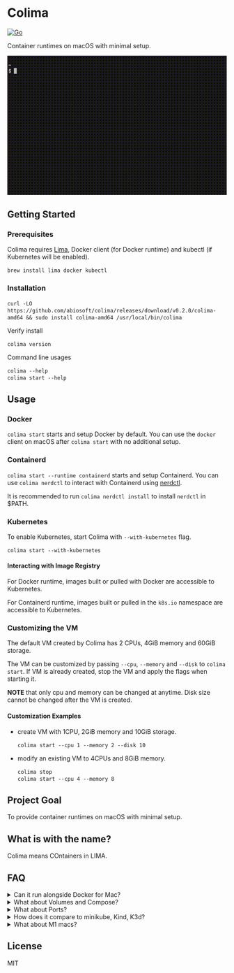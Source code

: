 # Colima

[![Go](https://github.com/abiosoft/colima/actions/workflows/go.yml/badge.svg)](https://github.com/abiosoft/colima/actions/workflows/go.yml)

Container runtimes on macOS with minimal setup.

![Demonstration](colima.gif)

## Getting Started

### Prerequisites

Colima requires [Lima](https://github.com/lima-vm/lima), Docker client (for Docker runtime) and kubectl (if Kubernetes will be enabled).

```
brew install lima docker kubectl
```

### Installation

```
curl -LO https://github.com/abiosoft/colima/releases/download/v0.2.0/colima-amd64 && sudo install colima-amd64 /usr/local/bin/colima
```

Verify install

```
colima version
```

Command line usages

```
colima --help
colima start --help
```

## Usage

### Docker

`colima start` starts and setup Docker by default.
You can use the `docker` client on macOS after `colima start` with no additional setup.

### Containerd

`colima start --runtime containerd` starts and setup Containerd. You can use `colima nerdctl` to interact with Containerd using [nerdctl](https://github.com/containerd/nerdctl). 

It is recommended to run `colima nerdctl install` to install `nerdctl` in $PATH.

### Kubernetes

To enable Kubernetes, start Colima with `--with-kubernetes` flag.

```
colima start --with-kubernetes
```

#### Interacting with Image Registry

For Docker runtime, images built or pulled with Docker are accessible to Kubernetes.

For Containerd runtime, images built or pulled in the `k8s.io` namespace are accessible to Kubernetes.


### Customizing the VM

The default VM created by Colima has 2 CPUs, 4GiB memory and 60GiB storage.

The VM can be customized by passing `--cpu`, `--memory` and `--disk` to `colima start`.
If VM is already created, stop the VM and apply the flags when starting it.

**NOTE** that only cpu and memory can be changed at anytime. Disk size cannot be changed after the VM is created.

#### Customization Examples

- create VM with 1CPU, 2GiB memory and 10GiB storage.

  ```
  colima start --cpu 1 --memory 2 --disk 10
  ```

- modify an existing VM to 4CPUs and 8GiB memory.

  ```
  colima stop
  colima start --cpu 4 --memory 8
  ```

## Project Goal

To provide container runtimes on macOS with minimal setup.

## What is with the name?

Colima means COntainers in LIMA.

## FAQ

<details>
<summary>Can it run alongside Docker for Mac?</summary>
<p>

No, except when started with Containerd runtime. Colima assumes to be the default Docker context and will conflict with Docker for Mac. You should run either, not both.

</p>
</details>

<details>
<summary>What about Volumes and Compose?</summary>
<p>

By default, Colima mounts the host's $HOME directory as readonly in the VM. Volume mounts and Compose should work as expected but only readonly.

Colima uses Lima for the VM and Lima's support for writable volumes is still experimental.
It is not advised to mount $HOME as writable but to only mount the necessary directories as writable.

The following mounts $HOME/projects and $HOME/work directories as writable.

```
colima start --mount $HOME/projects:w --mount $HOME/work:w
```

</p>
</details>

<details>
<summary>What about Ports?</summary>
<p>

Port forwarding are automatic and accessible on the macOS host.

</p>
</details>

<details>
<summary>How does it compare to minikube, Kind, K3d?</summary>
<p>

### For Kubernetes

Yes, you can create a Kubernetes cluster with minikube (with Docker driver), Kind or K3d instead of enabling Kubernetes in Colima. Those are better options if you need multiple clusters, or do not need Docker and Kubernetes to share the same images and runtime.

### For Docker

Minikube with Docker runtime can expose the cluster's Docker with `minikube docker-env`. But there are some caveats.

- Kubernetes is not optional, even if you only need Docker.

- All of minikube's free drivers for macOS fall-short in one of performance, port forwarding or volumes.
  While port-forwarding and volumes are non-issue for Kubernetes, they can be a deal breaker for Docker-only use.

</p>
</details>


<details>
<summary>What about M1 macs?</summary>
<p>

Colima is written to support M1 macs but not tested, as the author do not currently possess an M1 device.

</p>
</details>

## License

MIT
